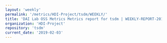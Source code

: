 ```yaml
---
layout: 'weekly'
permalink: '/metrics/HDI-Project/tsdm/WEEKLY/'
title: 'DAI Lab OSS Metrics Metrics report for tsdm | WEEKLY-REPORT-2019-02-03'
organization: 'HDI-Project'
repository: 'tsdm'
current_date: '2019-02-03'
---
```

